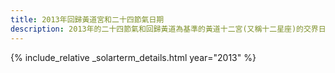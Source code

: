 ```yaml
---
title: 2013年回歸黃道宮和二十四節氣日期
description: 2013年的二十四節氣和回歸黃道為基準的黃道十二宮(又稱十二星座)的交界日期，常見於西洋占星術和星座運程
---
```

{% include_relative _solarterm_details.html year="2013" %}
